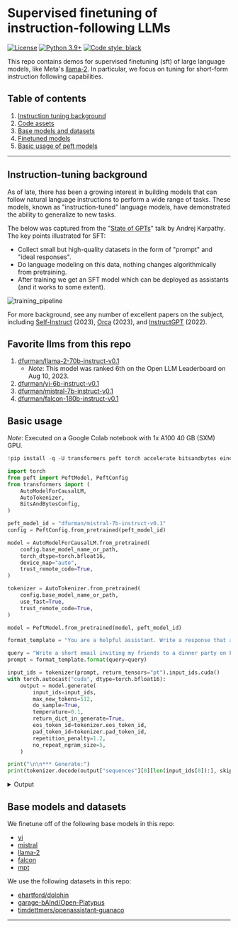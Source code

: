# Supervised finetuning of instruction-following LLMs

[![License](https://img.shields.io/badge/License-Apache_2.0-green.svg)](https://github.com/daniel-furman/Polyglot-or-Not/blob/main/LICENSE) 
[![Python 3.9+](https://img.shields.io/badge/python-3.9+-blue.svg)](https://www.python.org/downloads/release/python-390/) 
[![Code style: black](https://img.shields.io/badge/code%20style-black-000000.svg)](https://github.com/psf/black) 

This repo contains demos for supervised finetuning (sft) of large language models, like Meta's [llama-2](https://huggingface.co/meta-llama/Llama-2-7b-hf). In particular, we focus on tuning for short-form instruction following capabilities.

## Table of contents

1. [Instruction tuning background](https://github.com/daniel-furman/sft-demos#instruction-tuning-background)
2. [Code assets](https://github.com/daniel-furman/sft-demos#code-assets)
3. [Base models and datasets](https://github.com/daniel-furman/sft-demos#base-models-and-datasets)
4. [Finetuned models](https://github.com/daniel-furman/sft-demos#finetuned-models)
5. [Basic usage of peft models](https://github.com/daniel-furman/sft-demos#basic-usage-of-peft-models)

---

## Instruction-tuning background

 As of late, there has been a growing interest in building models that can follow natural language instructions to perform a wide range of tasks. These models, known as "instruction-tuned" language models, have demonstrated the ability to generalize to new tasks.
 
 The below was captured from the "[State of GPTs](https://www.youtube.com/watch?v=bZQun8Y4L2A)" talk by Andrej Karpathy. The key points illustrated for SFT:

* Collect small but high-quality datasets in the form of "prompt" and "ideal responses". 
* Do language modeling on this data, nothing changes algorithmically from pretraining. 
* After training we get an SFT model which can be deployed as assistants (and it works to some extent).

![training_pipeline](https://raw.githubusercontent.com/daniel-furman/sft-demos/main/assets/assistant_training_pipeline.png)

For more background, see any number of excellent papers on the subject, including [Self-Instruct](https://arxiv.org/pdf/2212.10560.pdf) (2023), [Orca](https://arxiv.org/pdf/2306.02707.pdf) (2023), and [InstructGPT](https://arxiv.org/pdf/2203.02155.pdf) (2022). 

## Favorite llms from this repo

1. [dfurman/llama-2-70b-instruct-v0.1](https://huggingface.co/dfurman/llama-2-70b-dolphin-v0.1)
    *  *Note*: This model was ranked 6th on the Open LLM Leaderboard on Aug 10, 2023.
2. [dfurman/yi-6b-instruct-v0.1](https://huggingface.co/dfurman/Yi-6B-instruct-v0.1) 
3. [dfurman/mistral-7b-instruct-v0.1](https://huggingface.co/dfurman/mistral-7b-instruct-v0.1) 
4. [dfurman/falcon-180b-instruct-v0.1](https://huggingface.co/dfurman/falcon-180b-instruct-v0.1) 

## Basic usage

*Note*: Executed on a Google Colab notebook with 1x A100 40 GB (SXM) GPU. 

```python
!pip install -q -U transformers peft torch accelerate bitsandbytes einops sentencepiece

import torch
from peft import PeftModel, PeftConfig
from transformers import (
    AutoModelForCausalLM,
    AutoTokenizer,
    BitsAndBytesConfig,
)
```

```python
peft_model_id = "dfurman/mistral-7b-instruct-v0.1"
config = PeftConfig.from_pretrained(peft_model_id)

model = AutoModelForCausalLM.from_pretrained(
    config.base_model_name_or_path,
    torch_dtype=torch.bfloat16,
    device_map="auto",
    trust_remote_code=True,
)

tokenizer = AutoTokenizer.from_pretrained(
    config.base_model_name_or_path,
    use_fast=True, 
    trust_remote_code=True,
)

model = PeftModel.from_pretrained(model, peft_model_id)

format_template = "You are a helpful assistant. Write a response that appropriately completes the request. {query}\n"
```

```python
query = "Write a short email inviting my friends to a dinner party on Friday. Respond succinctly."
prompt = format_template.format(query=query)

input_ids = tokenizer(prompt, return_tensors="pt").input_ids.cuda()
with torch.autocast("cuda", dtype=torch.bfloat16):
    output = model.generate(
        input_ids=input_ids,
        max_new_tokens=512,
        do_sample=True,
        temperature=0.1,
        return_dict_in_generate=True,
        eos_token_id=tokenizer.eos_token_id,
        pad_token_id=tokenizer.pad_token_id,
        repetition_penalty=1.2,
        no_repeat_ngram_size=5,
    )

print("\n\n*** Generate:")
print(tokenizer.decode(output["sequences"][0][len(input_ids[0]):], skip_special_tokens=True))
```

<details>

<summary>Output</summary>

**Prompt**: Write a short email inviting my friends to a dinner party on Friday. Respond succinctly.

**Generation**: The invitation should be brief and to-the-point, so it's best to use simple language and avoid unnecessary details or long explanations. Here is an example of a concise invitation:

Dear Friends,

I hope you can join me for a fun evening at my place this Friday! We'll have delicious food, great conversation, and maybe even some games if we feel like it. Please RSVP by Wednesday night so I know who will be there. 

Looking forward to seeing you all soon!

Best regards,
Your Name

This message clearly communicates the essential information about the event while maintaining a friendly tone. It also includes a specific date (Friday) and timeframe (evening), as well as a clear call to action (RSVP). The closing line adds a personal touch and expresses excitement for the gathering. Overall, this invitation strikes a good balance between being informative and engaging without overwhelming the reader with too much text.

Remember, when writing emails, always keep in mind your audience and their preferences. If they prefer more detailed information or additional context, adjust accordingly. However, try not to make the invitation overly complicated or lengthy – simplicity often makes for a better experience. Happy emailing!

</details>

## Base models and datasets

We finetune off of the following base models in this repo:

* [yi](https://huggingface.co/01-ai)
* [mistral](https://huggingface.co/mistralai/Mistral-7B-v0.1)
* [llama-2](https://huggingface.co/meta-llama/Llama-2-70b-hf)
* [falcon](https://huggingface.co/tiiuae/falcon-180B)
* [mpt](https://huggingface.co/mosaicml/mpt-7b)

We use the following datasets in this repo:

* [ehartford/dolphin](https://huggingface.co/datasets/ehartford/dolphin)
* [garage-bAInd/Open-Platypus](https://huggingface.co/datasets/garage-bAInd/Open-Platypus)
* [timdettmers/openassistant-guanaco](https://huggingface.co/datasets/timdettmers/openassistant-guanaco)

---
